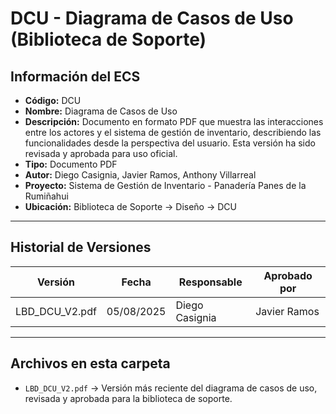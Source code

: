# DCU - Diagrama de Casos de Uso (Biblioteca de Soporte)

## Información del ECS
- **Código:** DCU  
- **Nombre:** Diagrama de Casos de Uso  
- **Descripción:** Documento en formato PDF que muestra las interacciones entre los actores y el sistema de gestión de inventario, describiendo las funcionalidades desde la perspectiva del usuario. Esta versión ha sido revisada y aprobada para uso oficial.  
- **Tipo:** Documento PDF  
- **Autor:** Diego Casignia, Javier Ramos, Anthony Villarreal  
- **Proyecto:** Sistema de Gestión de Inventario - Panadería Panes de la Rumiñahui  
- **Ubicación:** Biblioteca de Soporte → Diseño → DCU  

---

## Historial de Versiones

| Versión           | Fecha       | Responsable       | Aprobado por      |
|-------------------|------------|-------------------|-------------------|
| LBD_DCU_V2.pdf    | 05/08/2025 | Diego Casignia    | Javier Ramos      |

---

## Archivos en esta carpeta
- `LBD_DCU_V2.pdf` → Versión más reciente del diagrama de casos de uso, revisada y aprobada para la biblioteca de soporte.  
